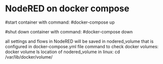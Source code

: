 # NodeRED on docker compose

#start container with command:
#docker-compose up

#shut down container with command:
#docker-compose down

all settings and flows in NodeRED will be saved in nodered_volume that is configured in docker-compose.yml file
command to check docker volumes:
docker volume ls
location of nodered_volume in linux:
cd /var/lib/docker/volume/
